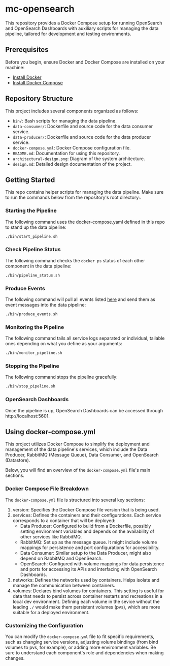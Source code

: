 # mc-opensearch

This repository provides a Docker Compose setup for running OpenSearch and OpenSearch Dashboards with auxiliary scripts for managing the data pipeline, tailored for development and testing environments.

## Prerequisites

Before you begin, ensure Docker and Docker Compose are installed on your machine:

- [Install Docker](https://docs.docker.com/get-docker/)
- [Install Docker Compose](https://docs.docker.com/compose/install/)

## Repository Structure

This project includes several components organized as follows:
- `bin/`: Bash scripts for managing the data pipeline.
- `data-consumer/`: Dockerfile and source code for the data consumer service.
- `data-producer/`: Dockerfile and source code for the data producer service.
- `docker-compose.yml`: Docker Compose configuration file.
- `README.md`: Documentation for using this repository.
- `architectural-design.png`: Diagram of the system architecture.
- `design.md`: Detailed design documentation of the project.

## Getting Started

This repo contains helper scripts for managing the data pipeline. Make sure to run the commands below from the repository's root directory:.

### Starting the Pipeline
The following command uses the docker-compose.yaml defined in this repo to stand up the data pipeline:
```bash
./bin/start_pipeline.sh
```

### Check Pipeline Status
The following command checks the `docker ps` status of each other component in the data pipeline: 
```bash
./bin/pipeline_status.sh
```

### Produce Events
The following command will pull all events listed [here](https://raw.githubusercontent.com/elastic/examples/master/Common%20Data%20Formats/nginx_json_logs/nginx_json_logs) and send them as event messages into the data pipeline:
```bash
./bin/produce_events.sh
```

### Monitoring the Pipeline
The following command tails all service logs separated or individual, tailable ones depending on what you define as your arguments:
```bash
./bin/monitor_pipeline.sh
```

### Stopping the Pipeline
The following command stops the pipeline gracefully:
```bash
./bin/stop_pipeline.sh
```

### OpenSearch Dashboards
Once the pipeline is up, OpenSearch Dashboards can be accessed through http://localhost:5601.


## Using docker-compose.yml
This project utilizes Docker Compose to simplify the deployment and management of the data pipeline's services, which include the Data Producer, RabbitMQ (Message Queue), Data Consumer, and OpenSearch (Datastore).

Below, you will find an overview of the `docker-compose.yml` file's main sections.

### Docker Compose File Breakdown
The `docker-compose.yml` file is structured into several key sections:

1. version: Specifies the Docker Compose file version that is being used.
2. services: Defines the containers and their configurations. Each service corresponds to a container that will be deployed:
    - Data Producer: Configured to build from a Dockerfile, possibly setting environment variables and depends on the availability of other services like RabbitMQ.
    - RabbitMQ: Set up as the message queue. It might include volume mappings for persistence and port configurations for accessibility.
    - Data Consumer: Similar setup to the Data Producer, might also depend on RabbitMQ and OpenSearch.
    - OpenSearch: Configured with volume mappings for data persistence and ports for accessing its APIs and interfacing with OpenSearch Dashboards.
3. networks: Defines the networks used by containers. Helps isolate and manage the communication between containers.
4. volumes: Declares bind volumes for containers. This setting is useful for data that needs to persist across container restarts and recreations in a local dev environment. Defining each volume in the sevice without the leading `./` would make them persistent volumes (pvs), which are more suitable for a deployed environment.

### Customizing the Configuration
You can modify the `docker-compose.yml` file to fit specific requirements, such as changing service versions, adjusting volume bindings (from bind volumes to pvs, for example), or adding more environment variables. Be sure to understand each component's role and dependencies when making changes.
